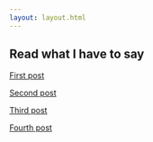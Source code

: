 ```yaml
---
layout: layout.html
---
```


<h2>Read what I have to say</h2>

<a href="/posts/first-post/">First post</a>

<a href="{{site.url}}/posts/second-post/">Second post</a>

<a href="{{ ../site.url}}/posts/third-post/">Third post</a>

<a href="{{ ../site.url}}/posts/fourth-post/">Fourth post</a>
